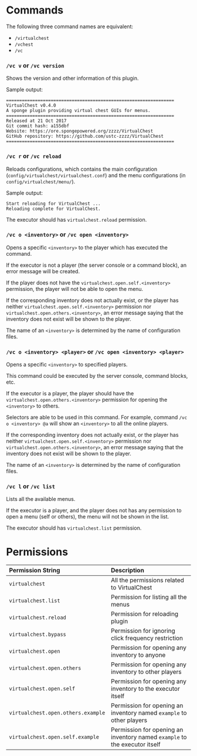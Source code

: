 # Commands

The following three command names are equivalent:

* `/virtualchest`
* `/vchest`
* `/vc`


### `/vc v` or `/vc version`

Shows the version and other information of this plugin.

Sample output:

```
================================================================
VirtualChest v0.4.0
A sponge plugin providing virtual chest GUIs for menus.
================================================================
Released at 21 Oct 2017
Git commit hash: a155dbf
Website: https://ore.spongepowered.org/zzzz/VirtualChest
GitHub repository: https://github.com/ustc-zzzz/VirtualChest
================================================================
```

### `/vc r` or `/vc reload`

Reloads configurations, which contains the main configuration (`config/virtualchest/virtualchest.conf`) and the menu configurations (in `config/virtualchest/menu/`).

Sample output:

```
Start reloading for VirtualChest ...
Reloading complete for VirtualChest.
```

The executor should has `virtualchest.reload` permission.

### `/vc o <inventory>` or `/vc open <inventory>`

Opens a specific `<inventory>` to the player which has executed the command.

If the executor is not a player (the server console or a command block), an error message will be created.

If the player does not have the `virtualchest.open.self.<inventory>` permission, the player will not be able to open the menu.

If the corresponding inventory does not actually exist, or the player has neither `virtualchest.open.self.<inventory>` permission nor `virtualchest.open.others.<inventory>`, an error message saying that the inventory does not exist will be shown to the player.

The name of an `<inventory>` is determined by the name of configuration files.

### `/vc o <inventory> <player>` or `/vc open <inventory> <player>`

Opens a specific `<inventory>` to specified players.

This command could be executed by the server console, command blocks, etc.

If the executor is a player, the player should have the `virtualchest.open.others.<inventory>` permission for opening the `<inventory>` to others.

Selectors are able to be used in this command. For example, command `/vc o <inventory> @a` will show an `<inventory>` to all the online players.

If the corresponding inventory does not actually exist, or the player has neither `virtualchest.open.self.<inventory>` permission nor `virtualchest.open.others.<inventory>`, an error message saying that the inventory does not exist will be shown to the player.

The name of an `<inventory>` is determined by the name of configuration files.

### `/vc l` or `/vc list`

Lists all the available menus.

If the executor is a player, and the player does not has any permission to open a menu (self or others), the menu will not be shown in the list.

The executor should has `virtualchest.list` permission.

# Permissions

| Permission String                  | Description                              |
| :--------------------------------- | :--------------------------------------- |
| `virtualchest`                     | All the permissions related to VirtualChest |
| `virtualchest.list`                | Permission for listing all the menus     |
| `virtualchest.reload`              | Permission for reloading plugin          |
| `virtualchest.bypass`              | Permission for ignoring click frequency restriction |
| `virtualchest.open`                | Permission for opening any inventory to anyone |
| `virtualchest.open.others`         | Permission for opening any inventory to other players |
| `virtualchest.open.self`           | Permission for opening any inventory to the executor itself |
| `virtualchest.open.others.example` | Permission for opening an inventory named `example` to other players |
| `virtualchest.open.self.example`   | Permission for opening an inventory named `example` to the executor itself |

